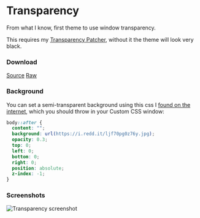 # Transparency
From what I know, first theme to use window transparency.

This requires my [Transparency Patcher](/Plugins/transparency_patcher.plugin.js), without it the theme will look very black.

### Download
[Source](/Themes/Transparency.theme.css)
[Raw](https://raw.githubusercontent.com/HoLLy-HaCKeR/BetterDiscord-Themes-and-Plugins/master/Themes/Transparency.theme.css)

### Background
You can set a semi-transparent background using this css I [found on the internet](https://css-tricks.com/snippets/css/transparent-background-images/), which you should throw in your Custom CSS window:
```css
body::after {
  content: "";
  background: url(https://i.redd.it/ljf70pg0z76y.jpg);
  opacity: 0.3;
  top: 0;
  left: 0;
  bottom: 0;
  right: 0;
  position: absolute;
  z-index: -1;   
}
```

### Screenshots
![Transparency screenshot](https://i.imgur.com/Cmgop0v.png)